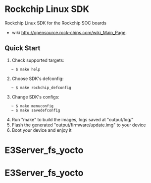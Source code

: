 # Rockchip Linux SDK

Rockchip Linux SDK for the Rockchip SOC boards
  - wiki <http://opensource.rock-chips.com/wiki_Main_Page>.

## Quick Start

1. Check supported targets:
```shell
   ~ $ make help
```
2. Choose SDK's defconfig:
```shell
   ~ $ make rockchip_defconfig
```
3. Change SDK's configs:
```shell
   ~ $ make menuconfig
   ~ $ make savedefconfig
```
4. Run "make" to build the images, logs saved at "output/log/"
5. Flash the generated "output/firmware/update.img" to your device
6. Boot your device and enjoy it
# E3Server_fs_yocto
# E3Server_fs_yocto
